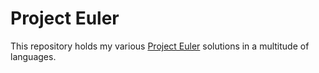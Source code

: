 # Project Euler

This repository holds my various [Project Euler](https://projecteuler.net/) solutions in a multitude of languages.
